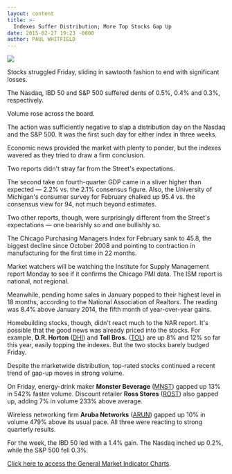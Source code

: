 ```yaml
---
layout: content
title: >-
  Indexes Suffer Distribution; More Top Stocks Gap Up
date: 2015-02-27 19:23 -0800
author: PAUL WHITFIELD
---
```






![](https://www.investors.com/wp-content/uploads/ibd-migrated-images/MPv_150302_635606480287275714.png)









  

Stocks struggled Friday, sliding in sawtooth fashion to end with significant losses.

  

The Nasdaq, IBD 50 and S&P 500 suffered dents of 0.5%, 0.4% and 0.3%, respectively.

  

Volume rose across the board.

  

The action was sufficiently negative to slap a distribution day on the Nasdaq and the S&P 500. It was the first such day for either index in three weeks.

  

Economic news provided the market with plenty to ponder, but the indexes wavered as they tried to draw a firm conclusion.

  

Two reports didn't stray far from the Street's expectations.

  

The second take on fourth-quarter GDP came in a sliver higher than expected — 2.2% vs. the 2.1% consensus figure. Also, the University of Michigan's consumer survey for February chalked up 95.4 vs. the consensus view for 94, not much beyond estimates.

  

Two other reports, though, were surprisingly different from the Street's expectations — one bearishly so and one bullishly so.

  

The Chicago Purchasing Managers Index for February sank to 45.8, the biggest decline since October 2008 and pointing to contraction in manufacturing for the first time in 22 months.

  

Market watchers will be watching the Institute for Supply Management report Monday to see if it confirms the Chicago PMI data. The ISM report is national, not regional.

  

Meanwhile, pending home sales in January popped to their highest level in 18 months, according to the National Association of Realtors. The reading was 8.4% above January 2014, the fifth month of year-over-year gains.

  

Homebuilding stocks, though, didn't react much to the NAR report. It's possible that the good news was already priced into the stocks. For example, **D.R. Horton** ([DHI](https://research.investors.com/quote.aspx?symbol=DHI)) and **Toll Bros.** ([TOL](https://research.investors.com/quote.aspx?symbol=TOL)) are up 8% and 12% so far this year, easily topping the indexes. But the two stocks barely budged Friday.

  

Despite the marketwide distribution, top-rated stocks continued a recent trend of gap-up moves in strong volume.

  

On Friday, energy-drink maker **Monster Beverage** ([MNST](https://research.investors.com/quote.aspx?symbol=MNST)) gapped up 13% in 542% faster volume. Discount retailer **Ross Stores** ([ROST](https://research.investors.com/quote.aspx?symbol=ROST)) also gapped up, adding 7% in volume 233% above average.

  

Wireless networking firm **Aruba Networks** ([ARUN](https://research.investors.com/quote.aspx?symbol=ARUN)) gapped up 10% in volume 479% above its usual pace. All three were reacting to strong quarterly results.

  

For the week, the IBD 50 led with a 1.4% gain. The Nasdaq inched up 0.2%, while the S&P 500 fell 0.3%.

  

[Click here to access the General Market Indicator Charts](https://www.investors.com/pdf/GMI_030215.pdf).




